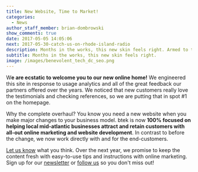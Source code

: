 ```yaml
---
title: New Website, Time to Market!
categories:
  - News
author_staff_member: brian-dombrowski
show_comments: true
date: 2017-05-05 14:05:06
next: 2017-05-30-catch-us-on-rhode-island-radio
description: Months in the works, this new skin feels right. Armed to the teeth, we're launching a new marketing campaign!
subtitle: Months in the works, this new skin feels right.
image: /images/benevolent_tech_dc_seo.png
---
```


<span class="dropcap">W</span>**e are ecstatic to welcome you to our new online home!** We engineered this site in response to usage analytics and all of the great feedback our partners offered over the years.  We noticed that new customers really love the testimonials and checking references, so we are putting that in spot #1 on the homepage.

Why the complete overhaul? You know you need a new website when you make major changes to your business model. btek is now **100% focused on helping local mid-atlantic businesses attract and retain customers with all-out online marketing and website development**. In contrast to before the change, we now work directly with and for the end-customers.
    
[Let us know](/contact) what you think. Over the next year, we promise to keep the content fresh with easy-to-use tips and instructions with online marketing. Sign up for our [newsletter](#footer-newsletter) or [follow us](#footer) so you don't miss out!


